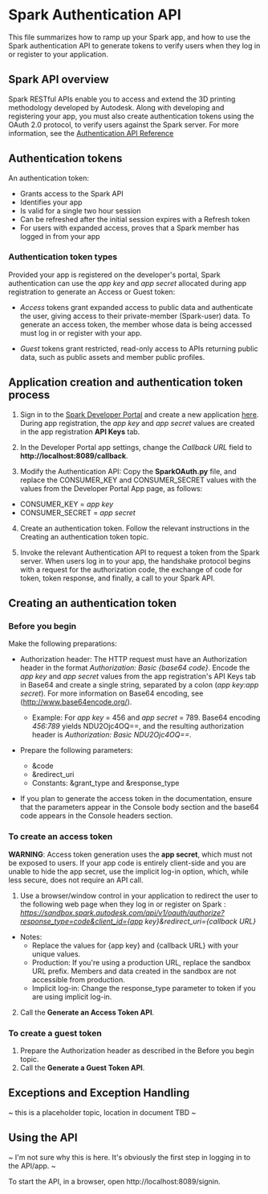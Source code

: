 # Spark Authentication API

This file summarizes how to ramp up your Spark app, and how to use the Spark authentication API to generate tokens to verify users when they log in or register to your application.

## Spark API overview

Spark RESTful APIs enable you to access and extend the 3D printing methodology developed by Autodesk. Along with developing and registering your app, you must also create authentication tokens using the OAuth 2.0 protocol, to verify users against the Spark server. For more information, see the [Authentication API Reference](http://docs.sparkauthentication.apiary.io/#reference/response-fields)

## Authentication tokens

An authentication token: 
* Grants access to the Spark API
* Identifies your app
* Is valid for a single two hour session
* Can be refreshed after the initial session expires with a Refresh token
* For users with expanded access, proves that a Spark member has logged in from your app

### Authentication token types

Provided your app is registered on the developer's portal, Spark authentication can use the *app key* and *app secret* allocated during app registration to generate an Access or Guest token:

* *Access* tokens grant expanded access to public data and authenticate the user, giving access to their private-member (Spark-user) data. To generate an access token, the member whose data is being accessed must log in or register with your app.

* *Guest* tokens grant restricted, read-only access to APIs returning public data, such as public assets and member public profiles.

## Application creation and authentication token process

1. Sign in to the [Spark Developer Portal](https://spark.autodesk.com/developers/) and create a new application [here](https://spark.autodesk.com/developers/getStarted). During app registration, the *app key* and *app secret* values are  created in the app registration **API Keys** tab.

2. In the Developer Portal app settings, change the *Callback URL* field to **http://localhost:8089/callback**.

3. Modify the Authentication API: Copy the **SparkOAuth.py** file, and replace the CONSUMER_KEY and CONSUMER_SECRET values with the values from the Developer Portal App page, as follows: 
  * CONSUMER_KEY = *app key*
  * CONSUMER_SECRET = *app secret*

4. Create an authentication token. Follow the relevant instructions in the Creating an authentication token topic.

5. Invoke the relevant Authentication API to request a token from the Spark server. When users log in to your app, the handshake protocol begins with a request for the authorization code, the exchange of code for token, token response, and finally, a call to your Spark API.

## Creating an authentication token

### Before you begin
Make the following preparations: 

* Authorization header: The HTTP request must have an Authorization header in the format *Authorization: Basic {base64 code}*. Encode the *app key* and *app secret* values from the app registration's API Keys tab in Base64 and create a single string, separated by a colon (*app key:app secret*). For more information on Base64 encoding, see (http://www.base64encode.org/).
  * Example: For *app key* = 456 and *app secret* = 789. Base64 encoding *456:789* yields NDU2Ojc4OQ==, and the resulting authorization header is *Authorization: Basic NDU2Ojc4OQ==*.

* Prepare the following parameters: 
  * &code 
  * &redirect_uri
  * Constants: &grant_type and &response_type

* If you plan to generate the access token in the documentation, ensure that the parameters appear in the Console body section and the base64 code appears in the Console headers section.

### To create an access token

**WARNING**: Access token generation uses the **app secret**, which must not be exposed to users. If your app code is entirely client-side and you are unable to hide the app secret, use the implicit log-in option, which, while less secure, does not require an API call.

1.  Use a browser/window control in your application to redirect the user to the following web page when they log in or register on Spark : *https://sandbox.spark.autodesk.com/api/v1/oauth/authorize?response_type=code&client_id={app key}&redirect_uri={callback URL}*
  * Notes:
    * Replace the values for {app key} and {callback URL} with your unique values.
    * Production: If you're using a production URL, replace the sandbox URL prefix. Members and data created in the sandbox are not accessible from production.
    * Implicit log-in: Change the response_type parameter to token if you are using implicit log-in.

2.  Call the **Generate an Access Token API**. 
 
### To create a guest token

1. Prepare the Authorization header as described in the Before you begin topic.
2. Call the **Generate a Guest Token API**.


## Exceptions and Exception Handling
~ this is a placeholder topic, location in document TBD ~

## Using the API  
~ I'm not sure why this is here. It's obviously the first step in logging in to the API/app.  ~ 

To start the API, in a browser, open http://localhost:8089/signin.
